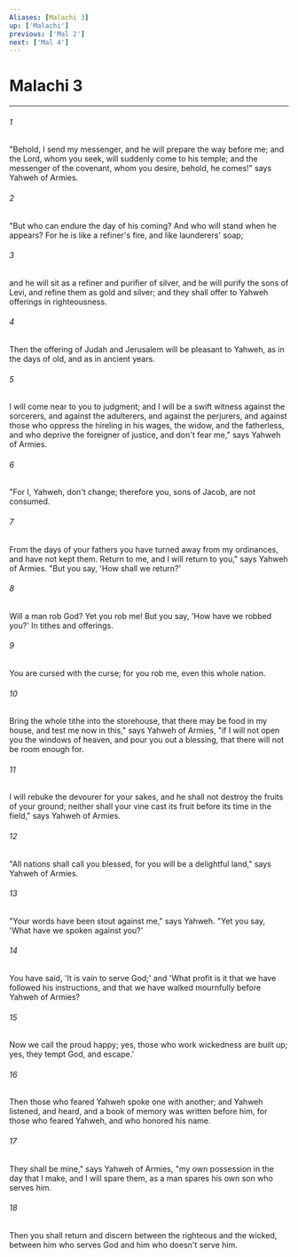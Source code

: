 ```yaml
---
Aliases: [Malachi 3]
up: ['Malachi']
previous: ['Mal 2']
next: ['Mal 4']
---
```

# Malachi 3
***





###### 1 

"Behold, I send my messenger, and he will prepare the way before me; and the Lord, whom you seek, will suddenly come to his temple; and the messenger of the covenant, whom you desire, behold, he comes!" says Yahweh of Armies. 



###### 2 

"But who can endure the day of his coming? And who will stand when he appears? For he is like a refiner's fire, and like launderers' soap; 



###### 3 

and he will sit as a refiner and purifier of silver, and he will purify the sons of Levi, and refine them as gold and silver; and they shall offer to Yahweh offerings in righteousness. 



###### 4 

Then the offering of Judah and Jerusalem will be pleasant to Yahweh, as in the days of old, and as in ancient years. 



###### 5 

I will come near to you to judgment; and I will be a swift witness against the sorcerers, and against the adulterers, and against the perjurers, and against those who oppress the hireling in his wages, the widow, and the fatherless, and who deprive the foreigner of justice, and don't fear me," says Yahweh of Armies. 



###### 6 

"For I, Yahweh, don't change; therefore you, sons of Jacob, are not consumed. 



###### 7 

From the days of your fathers you have turned away from my ordinances, and have not kept them. Return to me, and I will return to you," says Yahweh of Armies. "But you say, 'How shall we return?' 



###### 8 

Will a man rob God? Yet you rob me! But you say, 'How have we robbed you?' In tithes and offerings. 



###### 9 

You are cursed with the curse; for you rob me, even this whole nation. 



###### 10 

Bring the whole tithe into the storehouse, that there may be food in my house, and test me now in this," says Yahweh of Armies, "if I will not open you the windows of heaven, and pour you out a blessing, that there will not be room enough for. 



###### 11 

I will rebuke the devourer for your sakes, and he shall not destroy the fruits of your ground; neither shall your vine cast its fruit before its time in the field," says Yahweh of Armies. 



###### 12 

"All nations shall call you blessed, for you will be a delightful land," says Yahweh of Armies. 



###### 13 

"Your words have been stout against me," says Yahweh. "Yet you say, 'What have we spoken against you?' 



###### 14 

You have said, 'It is vain to serve God;' and 'What profit is it that we have followed his instructions, and that we have walked mournfully before Yahweh of Armies? 



###### 15 

Now we call the proud happy; yes, those who work wickedness are built up; yes, they tempt God, and escape.' 



###### 16 

Then those who feared Yahweh spoke one with another; and Yahweh listened, and heard, and a book of memory was written before him, for those who feared Yahweh, and who honored his name. 



###### 17 

They shall be mine," says Yahweh of Armies, "my own possession in the day that I make, and I will spare them, as a man spares his own son who serves him. 



###### 18 

Then you shall return and discern between the righteous and the wicked, between him who serves God and him who doesn't serve him.

